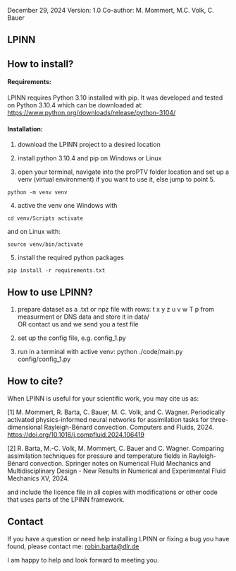 December 29, 2024
Version: 1.0
Co-author: M. Mommert, M.C. Volk, C. Bauer

## LPINN

## How to install?

#### Requirements:

LPINN requires Python 3.10 installed with pip. It was developed and tested on Python 3.10.4 which can be downloaded at: https://www.python.org/downloads/release/python-3104/

#### Installation:

1) download the LPINN project to a desired location

2) install python 3.10.4 and pip on Windows or Linux

3) open your terminal, navigate into the proPTV folder location and set up a venv (virtual environment) if you want to use it, else jump to point 5.

  `python -m venv venv`

4) active the venv one Windows with 

  `cd venv/Scripts activate`
   
   and on Linux with:

  `source venv/bin/activate`

5) install the required python packages

  `pip install -r requirements.txt`
  
## How to use LPINN?

1) prepare dataset as a .txt or npz file with rows: t x y z u v w T p from measurment or DNS data and store it in data/     
    OR contact us and we send you a test file

2) set up the config file, e.g. config_1.py

3) run in a terminal with active venv: python ./code/main.py config/config_1.py 

## How to cite?

When LPINN is useful for your scientific work, you may cite us as:

[1] M. Mommert, R. Barta, C. Bauer, M. C. Volk, and C. Wagner. Periodically activated physics-informed neural networks for assimilation tasks for three-dimensional Rayleigh-Bénard convection. Computers and Fluids, 2024. https://doi.org/10.1016/j.compfluid.2024.106419

[2] R. Barta, M.-C. Volk, M. Mommert, C. Bauer and C. Wagner. Comparing assimilation techniques for pressure and temperature fields in Rayleigh-Bénard convection. Springer notes on Numerical Fluid Mechanics and Multidisciplinary Design - New Results in Numerical and Experimental Fluid Mechanics XV, 2024.

and include the licence file in all copies with modifications or other code that uses parts of the LPINN framework.

## Contact

If you have a question or need help installing LPINN or fixing a bug you have found, please contact me: robin.barta@dlr.de

I am happy to help and look forward to meeting you.
